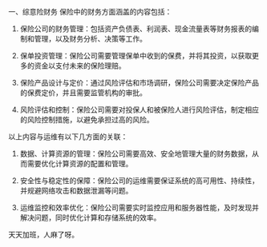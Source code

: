 一、综意险财务
保险中的财务方面涵盖的内容包括：

1. 保险公司的财务管理：包括资产负债表、利润表、现金流量表等财务报表的编制和管理，以及财务分析、决策等工作。

2. 保单投资管理：保险公司需要管理保单中收到的保费，并将其投资，以获取更多的资金以支付未来的保险理赔。

3. 保险产品设计与定价：通过风险评估和市场调研，保险公司需要决定保险产品的保费定价，并且需要监管机构的审批。

4. 风险评估和控制：保险公司需要对投保人和被保险人进行风险评估，制定相应的风险控制措施，以避免承担过高的风险。

以上内容与运维有以下几方面的关联：

1. 数据、计算资源的管理：保险公司需要高效、安全地管理大量的财务数据，从而需要优化计算资源的配置和管理。

2. 安全性与稳定性的保障：保险公司的运维需要保证系统的高可用性、持续性，并规避网络攻击和数据泄漏等问题。

3. 运维监控和效率优化：保险公司需要实时监控应用和服务器性能，及时发现并解决问题，同时优化计算和存储系统的效率。

天天加班，人麻了呀。